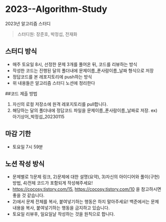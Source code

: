 # 2023--Algorithm-Study
2023년 알고리즘 스터디

> 스터디원: 장준호, 박정섭, 전재화

## 스터디 방식
* 매주 토요일 8시, 선정한 문제 3개를 풀어온 뒤, 코드를 리뷰하는 방식
* 작성한 코드는 진행된 달의 폴더내에 문제이름_푼사람이름_날짜 형식으로 저장
* 정답코드를 본 레포지토리에 push하는 방식
* 위 내용들은 알고리즘 스터디 노션에 정리한다

##코드 제출 방법
 1. 자신의 로컬 저장소에 원격 레포지토리를 pull합니다.
 2. 해당하는 달의 폴더내에 정답코드 파일을 문제이름_푼사람이름_날짜로 저장. ex) 아기상어_박정섭_20230115

## 마감 기한
* 토요일 7시 59분

## 노션 작성 방식
* 문제별로 1)문제 링크, 2)문제에 대한 설명(요약), 3)자신의 아이디어와 풀이(구현) 방법, 4)전체 코드가 포함되게 작성해주세요!
* https://cocosy.tistory.com/15, https://cocosy.tistory.com/10 을 참고하시면 좋을 것 같습니다.
* 2)에서 문제 전체를 복사, 붙여넣기하는 행동은 하지 말아주세요! 백준에서는 문제 내용을 복사, 붙여넣기하는 행동을 금지하고 있습니다.
* 토요일 리뷰후, 일요일날 작성하는 것을 원칙으로 합니다.
